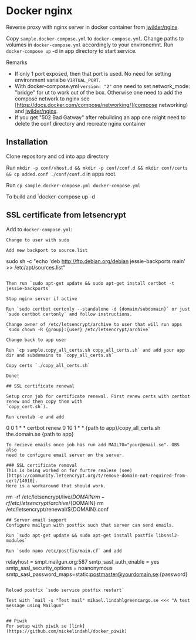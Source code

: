 # Docker nginx

Reverse proxy with nginx server in docker container from [jwilder/nginx](https://github.com/jwilder/nginx-proxy).

Copy `sample.docker-compose.yml` to `docker-compose.yml`. Change paths to volumes in `docker-compose.yml` 
accordingly to your environemnt. Run `docker-compose up` -d in app directory to start service.

Remarks
- If only 1 port exposed, then that port is used. No need for setting environment varialbe `VIRTUAL_PORT`.
- With docker-compose.yml `version: "2"` one need to set network_mode: "bridge" for ut to work out of the box. 
Otherwise one need to add the compose network  to nginx see [https://docs.docker.com/compose/networking/](compose networking) 
and [jwilder/nginx](https://github.com/jwilder/nginx-proxy).
- If you get "502 Bad Gatway" after rebuilding an app one might need to delete the conf directory and 
recreate nginx container

## Installation

Clone repository and cd into app directory

Run `mkdir -p conf/vhost.d && mkdir -p conf/conf.d && mkdir conf/certs && cp added.conf ./conf/conf.d` in apps root.  

Run `cp sample.docker-compose.yml docker-compose.yml`

To build and  `docker-compose up -d

## SSL certificate from letsencrypt

Add to `docker-compose.yml`:
``` 
Change to user with sudo

Add new backport to source.list 
```
sudo sh -c "echo 'deb http://ftp.debian.org/debian jessie-backports main' >> /etc/apt/sources.list"
```

Then run `sudo apt-get update && sudo apt-get install certbot -t jessie-backports`

Stop nginx server if active

Run `sudo certbot certonly --standalone -d {domaim/subdomain}` or just `sudo certbot certonly` and follow instructions.

Change owner of /etc/letsencrypt/archive to user that will run apps `sudo chown -R {group}:{user} /etc/letsencrypt/archive`

Change back to app user

Run `cp sample.copy_all_certs.sh copy_all_certs.sh` and add your app dir and subdomains to `copy_all_certs.sh`

Copy certs `./copy_all_certs.sh`

Done!
 
## SSL certificate renewal

Setup cron job for certificate renewal. First renew certs with certbot renew and then copy them with 
`copy_cert.sh`). 

Run crontab -e and add 
```
0 0 1 * * certbot renew
0 10 1 * * {path to app}/copy_all_certs.sh the.domain.se {path to app}
```
To recieve emails once job has run add MAILTO="your@email.se". OBS also 
need to configure email server on the server.

### SSL certificate removal
This is being worked on for furtre realese (see)[https://community.letsencrypt.org/t/remove-domain-not-required-from-cert/14010].
Here is a workaround that should work.

```
rm -rf /etc/letsencrypt/live/${DOMAIN}
rm -rf /etc/letsencrypt/archive/${DOMAIN}
rm /etc/letsencrypt/renewal/${DOMAIN}.conf
```
## Server email support
Configure mailgun with postfix such that server can send emails.

Run `sudo apt-get update && sudo apt-get install postfix libsasl2-modules`

Run `sudo nano /etc/postfix/main.cf` and add

```
relayhost = smpt.mailgun.org:587
smtp_sasl_auth_enable = yes
smtp_sasl_security_options = noanonymous
smtp_sasl_password_maps=static:postmaster@yourdomain.se:{password}
```

Reload postfix `sudo service postfix restart`

Test with `mail -s "Test mail" mikael.lindahlgreencargo.se <<< "A test message using Mailgun"
`

## Piwik
For setup with piwik se [link](https://github.com/mickelindahl/docker_piwik)
